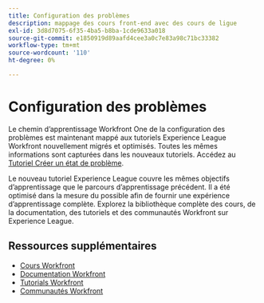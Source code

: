 ```yaml
---
title: Configuration des problèmes
description: mappage des cours front-end avec des cours de ligue
exl-id: 3d8d7075-6f35-4ba5-b8ba-1cde9633a018
source-git-commit: e1850919d89aafd4cee3a0c7e83a98c71bc33382
workflow-type: tm+mt
source-wordcount: '110'
ht-degree: 0%

---
```


# Configuration des problèmes

Le chemin d’apprentissage Workfront One de la configuration des problèmes est maintenant mappé aux tutoriels Experience League Workfront nouvellement migrés et optimisés.  Toutes les mêmes informations sont capturées dans les nouveaux tutoriels. Accédez au [Tutoriel Créer un état de problème](https://experienceleague.adobe.com/docs/workfront-learn/tutorials-workfront/home.html).

Le nouveau tutoriel Experience League couvre les mêmes objectifs d’apprentissage que le parcours d’apprentissage précédent. Il a été optimisé dans la mesure du possible afin de fournir une expérience d’apprentissage complète.  Explorez la bibliothèque complète des cours, de la documentation, des tutoriels et des communautés Workfront sur Experience League.


## Ressources supplémentaires

* [Cours Workfront](https://experienceleague.adobe.com/?lang=en&amp;Solution=Workfront#courses)
* [Documentation Workfront](https://experienceleague.adobe.com/docs/workfront.html)
* [Tutorials Workfront](https://experienceleague.adobe.com/docs/workfront-learn/tutorials-workfront/home.html)
* [Communautés Workfront](https://experienceleaguecommunities.adobe.com/t5/workfront/ct-p/workfront)
